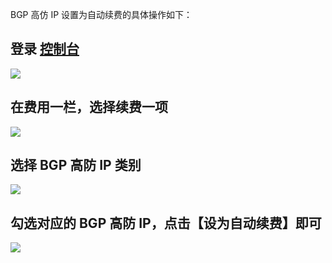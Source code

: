 BGP 高仿 IP 设置为自动续费的具体操作如下：
## 登录 [控制台](https://console.cloud.tencent.com/dayu/basic)
![](https://main.qcloudimg.com/raw/1edba06a6d1aae6939165bc86742198b.png)
## 在费用一栏，选择续费一项
![](https://main.qcloudimg.com/raw/474157bdcf539e893c02b804c2ee7d9e.png)

## 选择 BGP 高防 IP 类别
![](https://main.qcloudimg.com/raw/ec93b1ba2fc5d33ac66be4e05f2aa148.png)
## 勾选对应的 BGP 高防 IP，点击【设为自动续费】即可
![](https://main.qcloudimg.com/raw/8a8771be439d6a6c5b277f0ad98db799.png)
  

